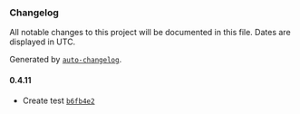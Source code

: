 ### Changelog

All notable changes to this project will be documented in this file. Dates are displayed in UTC.

Generated by [`auto-changelog`](https://github.com/CookPete/auto-changelog).

#### 0.4.11

- Create test [`b6fb4e2`](https://github.com/johnkraczek/Deploy-Test/commit/b6fb4e21dc0cb142af49d141f95ec95c600369fa)
